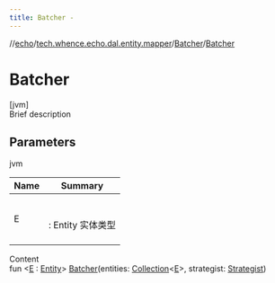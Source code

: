```yaml
---
title: Batcher -
---
```

//[echo](../../index.md)/[tech.whence.echo.dal.entity.mapper](../index.md)/[Batcher](index.md)/[Batcher](-batcher.md)



# Batcher  
[jvm]  
Brief description  


## Parameters  
  
jvm  
  
|  Name|  Summary| 
|---|---|
| E| <br><br>: Entity 实体类型<br><br>
  
  
Content  
fun <[E](index.md) : [Entity](../../tech.whence.echo.dal.entity/-entity/index.md)> [Batcher](-batcher.md)(entities: [Collection](https://kotlinlang.org/api/latest/jvm/stdlib/kotlin.collections/-collection/index.html)<[E](index.md)>, strategist: [Strategist](../../tech.whence.echo.strategy/-strategist/index.md))  



